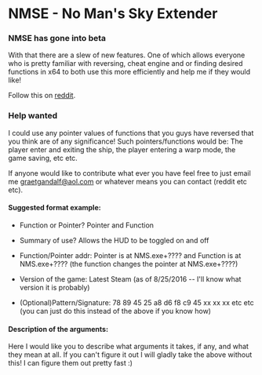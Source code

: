 # NMSE - No Man's Sky Extender

### NMSE has gone into beta
With that there are a slew of new features. One of which allows everyone who is pretty familiar with reversing, cheat engine and or finding desired functions in x64 to both use this more efficiently and help me if they would like!

Follow this on [reddit](https://www.reddit.com/r/NoMansSkyMods/comments/4xq9ey/indevelopment_nms_extender/).

### Help wanted
I could use any pointer values of functions that you guys have reversed that you think are of any significance! Such pointers/functions would be: The player enter and exiting the ship, the player entering a warp mode, the game saving, etc etc.

If anyone would like to contribute what ever you have feel free to just email me graetgandalf@aol.com or whatever means you can contact (reddit etc etc).

#### Suggested format example:

- Function or Pointer? Pointer and Function

- Summary of use? Allows the HUD to be toggled on and off

- Function/Pointer addr: Pointer is at NMS.exe+???? and Function is at NMS.exe+???? (the function changes the pointer at NMS.exe+????)

- Version of the game: Latest Steam (as of 8/25/2016 -- I'll know what version it is probably)

- (Optional)Pattern/Signature: 78 89 45 25 a8 d6 f8 c9 45 xx xx xx etc etc (you can just do this instead of the above if you know how)

#### Description of the arguments:
  Here I would like you to describe what arguments it takes, if any, and what they mean at all. If you can't figure it out I will gladly take the above without this! I can figure them out pretty fast :)
